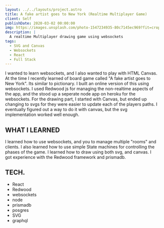 ```yaml
---
layout: ../../layouts/project.astro
title: A fake artist goes to New York (Realtime Multiplayer Game)
client: Self
publishDate: 2020-03-02 00:00:00
img: https://images.unsplash.com/photo-1547234935-80c7145ec969?fit=crop&w=1400&h=700&q=75
description: |
  A realtime Multiplayer drawing game using websockets
tags:
  - SVG and Canvas
  - Websockets
  - React
  - Full Stack
---
```


I wanted to learn websockets, and I also wanted to play with HTML Canvas. At the time I recently learned of board
game called "A fake artist goes to New York". Its similar to pictionary. I built an online version of this using
websockets. I used Redwood js for managing the non-realtime aspects of the app, and the stood up a seperate node app
on heroku for the websockets. For the drawing part, I started with Canvas, but ended up changing to svgs for they
were easier to update each of the players paths. I eventually figured out a way to do it with canvas, but the svg
implementation worked well enough.

## WHAT I LEARNED

I learned how to use websockets, and you to manage multiple "rooms" and clients. I also learned how to use simple
State machines for controlling the phases of the game. I learned how to draw using both svg, and canvas. I got
experience with the Redwood framework and prismadb.

## TECH.

- React
- Redwood
- websockets
- node
- prismadb
- posgres
- SVG
- graphql
